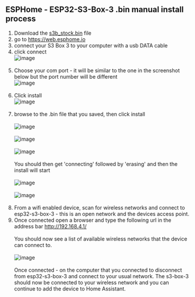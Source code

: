 ## ESPHome - ESP32-S3-Box-3 .bin manual install process
1. Download the [s3b_stock.bin](<https://github.com/BigBobbas/esphome_firmware/blob/main/ESP32-S3-Box-3%20-%20Stock-FW/s3b_stock.bin>) file
2. go to https://web.esphome.io
3. connect your S3 Box 3 to your computer with a usb DATA cable
4. click connect <br>![image](https://github.com/user-attachments/assets/93794a42-6712-405e-b87e-218ac95dd43a)<br><br>
5. Choose your com port - it will be similar to the one in the screenshot below but the port number will be different <br>
![image](https://github.com/user-attachments/assets/4d7bb0fd-fbcd-4942-b395-25bd171d5108)<br><br>
6. Click install <br>![image](https://github.com/user-attachments/assets/9238005d-d1de-4244-bc79-dbf39025ae7f)<br><br>
7. browse to the .bin file that you saved, then click install<br><br>
![image](https://github.com/user-attachments/assets/074b99cc-0314-4999-923b-a2ff266142e6)<br><br>
![image](https://github.com/user-attachments/assets/e7b13495-7ce1-4373-8680-9bf2700c094e)<br><br>
![image](https://github.com/user-attachments/assets/34477c5d-5937-4762-8ae1-0a66ce2dd746)<br><br>
You should then get 'connecting' followed by 'erasing' and then the install will start<br><br>
![image](https://github.com/user-attachments/assets/98c6dfc9-d83f-41c4-b917-3f0c6c31eb41)<br><br>
![image](https://github.com/user-attachments/assets/872d4cd5-b22e-42d2-8594-256f68ec24ad)<br><br>
8. From a wifi enabled device, scan for wireless networks and connect to esp32-s3-box-3 - this is an open network and the devices access point.
9. Once connected open a browser and type the following url in the address bar http://192.168.4.1/ <br><br>
You should now see a list of available wireless networks that the device can connect to.<br><br>
![image](https://github.com/user-attachments/assets/92d05d5e-bde3-4a04-8e10-66b3f3f913cc)<br><br>
Once connected - on the computer that you connected to disconnect from esp32-s3-box-3 and connect to your usual network.
The s3-box-3 should now be connected to your wireless network and you can continue to add the device to Home Assistant.










